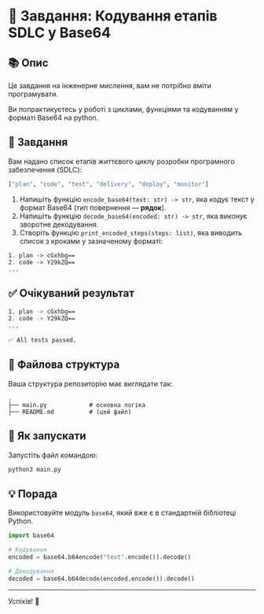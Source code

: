 # 🧪 Завдання: Кодування етапів SDLC у Base64

## 📚 Опис

Це завдання на інженерне мислення, вам не потрібно вміти програмувати.

Ви попрактикуєтесь у роботі з циклами, функціями та кодуванням у форматі Base64 на python.

## 🎯 Завдання

Вам надано список етапів життєвого циклу розробки програмного забезпечення (SDLC):

```python
["plan", "code", "test", "delivery", "deploy", "monitor"]
```

1. Напишіть функцію `encode_base64(text: str) -> str`, яка кодує текст у формат Base64 (тип повернення — **рядок**).
2. Напишіть функцію `decode_base64(encoded: str) -> str`, яка виконує зворотне декодування.
3. Створіть функцію `print_encoded_steps(steps: list)`, яка виводить список з кроками у зазначеному форматі:
```
1. plan -> cGxhbg==
2. code -> Y29kZQ==
...
```
## ✅ Очікуваний результат

```bash
1. plan -> cGxhbg==
2. code -> Y29kZQ==
...

✅ All tests passed.
```

## 📁 Файлова структура

Ваша структура репозиторію має виглядати так:

```
.
├── main.py            # основна логіка
├── README.md          # (цей файл)
```

## 🧪 Як запускати

Запустіть файл командою:

```bash
python3 main.py
```

## 💡 Порада

Використовуйте модуль `base64`, який вже є в стандартній бібліотеці Python.

```python
import base64

# Кодування
encoded = base64.b64encode("text".encode()).decode()

# Декодування
decoded = base64.b64decode(encoded.encode()).decode()
```
---

Успіхів! 🚀

